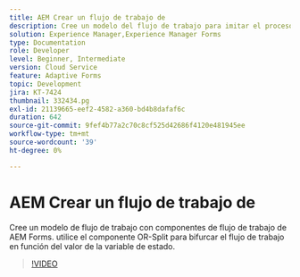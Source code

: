```yaml
---
title: AEM Crear un flujo de trabajo de
description: Cree un modelo del flujo de trabajo para imitar el proceso empresarial.
solution: Experience Manager,Experience Manager Forms
type: Documentation
role: Developer
level: Beginner, Intermediate
version: Cloud Service
feature: Adaptive Forms
topic: Development
jira: KT-7424
thumbnail: 332434.pg
exl-id: 21139665-eef2-4582-a360-bd4b8dafaf6c
duration: 642
source-git-commit: 9fef4b77a2c70c8cf525d42686f4120e481945ee
workflow-type: tm+mt
source-wordcount: '39'
ht-degree: 0%

---
```


# AEM Crear un flujo de trabajo de

Cree un modelo de flujo de trabajo con componentes de flujo de trabajo de AEM Forms. utilice el componente OR-Split para bifurcar el flujo de trabajo en función del valor de la variable de estado.

>[!VIDEO](https://video.tv.adobe.com/v/332434?quality=12&learn=on)
